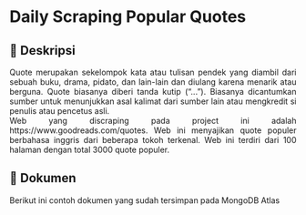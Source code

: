 # Daily Scraping Popular Quotes

## :memo: Deskripsi

<div align="justify">
Quote merupakan sekelompok kata atau tulisan pendek yang diambil dari sebuah buku, drama, pidato, dan lain-lain dan diulang karena menarik atau berguna. Quote biasanya diberi tanda kutip (“...”). Biasanya dicantumkan sumber untuk menunjukkan asal kalimat dari sumber lain atau mengkredit si penulis atau pencetus asli.

</div>

<div align="justify">
Web yang discraping pada project ini adalah https://www.goodreads.com/quotes. Web ini menyajikan quote populer berbahasa inggris dari beberapa tokoh terkenal. Web ini terdiri dari 100 halaman dengan total 3000 quote populer. 
</div>


## :blue_book: Dokumen

Berikut ini contoh dokumen yang sudah tersimpan pada MongoDB Atlas


